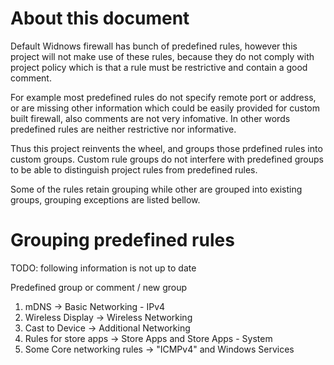 
# About this document
Default Widnows firewall has bunch of predefined rules, however this project will not make use of these rules,
because they do not comply with project policy which is that a rule must be restrictive and contain a good comment.

For example most predefined rules do not specify remote port or address, or are missing other information which
could be easily provided for custom built firewall, also comments are not very infomative.
In other words predefined rules are neither restrictive nor informative.

Thus this project reinvents the wheel, and groups those prdefined rules into custom groups.
Custom rule groups do not interfere with predefined groups to be able to distinguish project rules from predefined rules.

Some of the rules retain grouping while other are grouped into existing groups, grouping exceptions are listed bellow.

# Grouping predefined rules
TODO: following information is not up to date

Predefined group or comment / new group

1. mDNS -> Basic Networking - IPv4
2. Wireless Display -> Wireless Networking
3. Cast to Device -> Additional Networking
4. Rules for store apps -> Store Apps and Store Apps - System
5. Some Core networking rules -> "ICMPv4" and Windows Services
